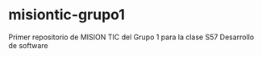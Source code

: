 # misiontic-grupo1
Primer repositorio de MISION TIC del Grupo 1 para la clase S57 Desarrollo de software
